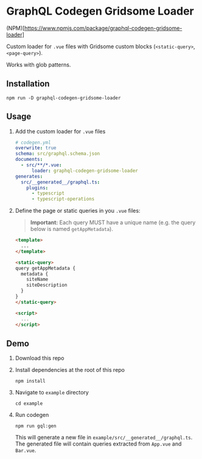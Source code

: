# GraphQL Codegen Gridsome Loader

(NPM)[https://www.npmjs.com/package/graphql-codegen-gridsome-loader]

Custom loader for `.vue` files with Gridsome custom blocks (`<static-query>`, `<page-query>`).

Works with glob patterns.

## Installation

```
npm run -D graphql-codegen-gridsome-loader
```

## Usage

1. Add the custom loader for `.vue` files

    ```yml
    # codegen.yml
    overwrite: true
    schema: src/graphql.schema.json
    documents:
      - src/**/*.vue:
          loader: graphql-codegen-gridsome-loader
    generates:
      src/__generated__/graphql.ts:
        plugins:
          - typescript
          - typescript-operations

    ```

2. Define the page or static queries in you `.vue` files:

   > **Important:** Each query MUST have a unique name (e.g. the query below is named `getAppMetadata`).

    ```html
    <template>
      ...
    </template>

    <static-query>
    query getAppMetadata {
      metadata {
        siteName
        siteDescription
      }
    }
    </static-query>

    <script>
      ...
    </script>
    ```

## Demo

1. Download this repo

2. Install dependencies at the root of this repo

    ```
    npm install
    ```

3. Navigate to `example` directory

    ```
    cd example
    ```

4. Run codegen

    ```
    npm run gql:gen
    ```

    This will generate a new file in `example/src/__generated__/graphql.ts`.
    The generated file will contain queries extracted from `App.vue` and `Bar.vue`.
